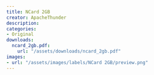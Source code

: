 ```yaml
---
title: NCard 2GB
creator: ApacheThunder
description:
categories:
- Original
downloads:
  ncard_2gb.pdf:
    url: "/assets/downloads/ncard_2gb.pdf"
images:
- url: "/assets/images/labels/NCard 2GB/preview.png"
---
```


